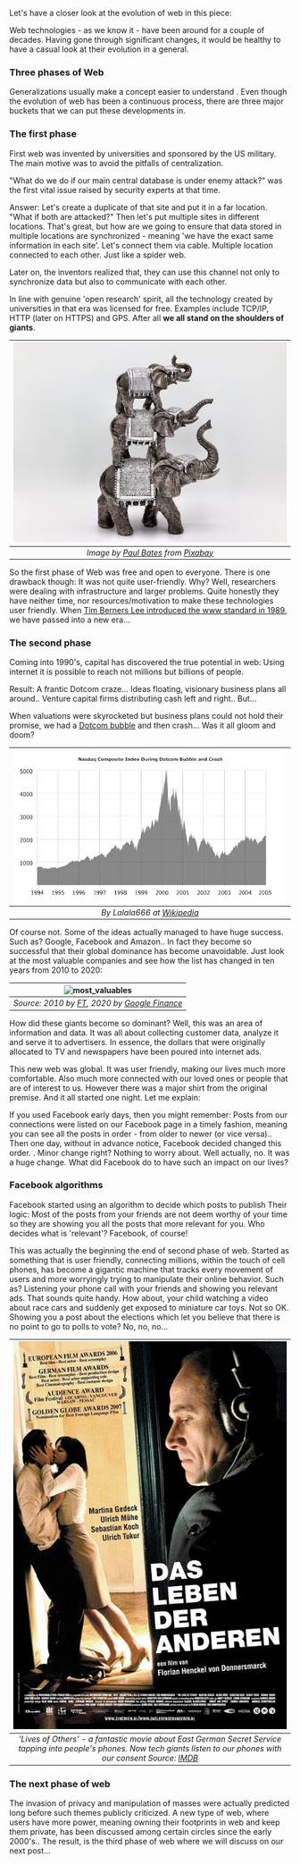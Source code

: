 Let's have a closer look at the evolution of web in this piece:

Web technologies - as we know it - have been around for a couple of decades. Having gone through significant changes, it would be healthy to have a casual look at their evolution in a general.  

### Three phases of Web
Generalizations usually make a concept easier to understand . Even though the evolution of web has been a continuous process, there are three major buckets that we can put these developments in. 

### The first phase
First web was invented by universities and sponsored by the US military. The main motive was to avoid the pitfalls of centralization. 

"What do we do if our main central database is under enemy attack?" was the first vital issue raised by security experts at that time.  

Answer: Let's create a duplicate of that site and put it in a far location. "What if both are attacked?" Then let's put multiple sites in different locations. That's great, but how are we going to ensure that data stored in multiple locations are synchronized - meaning 'we have the exact same information in each site'. Let's connect them via cable. Multiple location connected to each other. Just like a spider web. 

Later on, the inventors realized that, they can use this channel not only to synchronize data but also to communicate with each other. 

In line with genuine 'open research' spirit, all the technology created by universities in that era was licensed for free. Examples include TCP/IP, HTTP (later on HTTPS) and GPS. After all **we all stand on the shoulders of giants**. 

| ![three_elephants](/assets/ornament-4729903_800.jpg)|
|:--:| 
| *Image by [Paul Bates](https://pixabay.com/users/pbat34-14092788/) from [Pixabay](https://pixabay.com/)*|

So the first phase of Web was free and open to everyone. There is one drawback though: It was not quite user-friendly. Why? Well, researchers were dealing with infrastructure and larger problems. Quite honestly they have neither time, nor resources/motivation to make these technologies user friendly. When [Tim Berners Lee introduced the www standard in 1989](https://en.wikipedia.org/wiki/History_of_the_World_Wide_Web), we have passed into a new era...   

### The second phase
Coming into 1990's, capital has discovered the true potential in web: Using internet it is possible to reach not millions but billions of people. 

Result: A frantic Dotcom craze... Ideas floating, visionary business plans all around.. Venture capital firms distributing cash left and right.. But... 

When valuations were skyrocketed but business plans could not hold their promise, we had a [Dotcom bubble](https://en.wikipedia.org/wiki/Dot-com_bubble) and then crash... Was it all gloom and doom?

| ![dotcom_bubble_and_crash](/assets/dotcom_bubble_and_crash_800.jpg)|
|:--:| 
| *By Lalala666 at [Wikipedia](https://commons.wikimedia.org/w/index.php?curid=3189816)*|

Of course not. Some of the ideas actually managed to have huge success. Such as? Google, Facebook and Amazon.. In fact they become so successful that their global dominance has become unavoidable. Just look at the most valuable companies and see how the list has changed in ten years from 2010 to 2020: 

| ![most_valuables](/assets/op_10_2010_2020_800.jpg)|
|:--:| 
| *Source: 2010 by [FT](https://www.ft.com/content/3e2e2c2a-68bc-11df-96f1-00144feab49a), 2020 by [Google Finance](https://www.google.com/finance)*|

How did these giants become so dominant? Well, this was an area of information and data. It was all about collecting customer data, analyze it and serve it to advertisers. In essence, the dollars that were originally allocated to TV and newspapers have been poured into internet ads. 

This new web was global. It was user friendly, making our lives much more comfortable. Also much more connected with our loved ones or people that are of interest to us.  However there was a major shirt from the original premise. And it all started one night. Let me explain:

If you used Facebook early days, then you might remember: Posts from our connections were listed on our Facebook page in a timely fashion, meaning you can see all the posts in order - from older to newer (or vice versa).. Then one day, without in advance notice, Facebook decided changed this order. . Minor change right? Nothing to worry about. Well actually, no. It was a huge change. What did Facebook do to have such an impact on our lives?

### Facebook algorithms 

Facebook started using an algorithm to decide which posts to publish Their logic: Most of the posts from your friends are not deem worthy of your time so they are showing you all the posts that more relevant for you. Who decides what is 'relevant'? Facebook, of course!

This was actually the beginning the end of second phase of web. Started as something that is user friendly, connecting millions, within the touch of cell phones, has become a gigantic machine that tracks every movement of users and more worryingly trying to manipulate their online behavior. Such as? Listening your phone call with your friends and showing you relevant ads. That sounds quite handy. How about, your child watching a video about race cars and suddenly get exposed to miniature car toys. Not so OK. Showing you a post about the elections which let you believe that there is no point to go to polls to vote? No, no, no... 

| ![lives_of_others](/assets/lives_of_others_800.jpg)|
|:--:| 
| *'Lives of Others' - a fantastic movie about East German Secret Service tapping into people's phones. Now tech giants listen to our phones with our consent  Source: [IMDB](https://www.imdb.com/title/tt0405094/mediaviewer/rm673410048/)*|

### The next phase of web

The invasion of privacy and manipulation of masses were actually predicted long before such themes publicly criticized. A new type of web, where users have more power, meaning owning their footprints in web and keep them private, has been discussed among certain circles since the early 2000's.. The result, is the third phase of web where we will discuss on our next post... 
